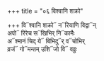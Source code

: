 +++
title = "०६ विश्वानि शक्रो"

+++
वि᳓श्वानि शक्रो᳓ न᳓रियाणि विद्वा᳓न्  
अपो᳓ रिरेच स᳓खिभिर् नि᳓कामैः  
अ᳓श्मानं चिद् ये᳓ बिभिदु᳓र् व᳓चोभिर्  
व्रजं᳓ गो᳓मन्तम् उशि᳓जो वि᳓ वव्रुः